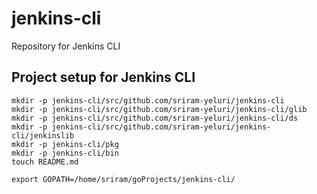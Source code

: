 # jenkins-cli
Repository for Jenkins CLI 

## Project setup for Jenkins CLI

```
mkdir -p jenkins-cli/src/github.com/sriram-yeluri/jenkins-cli  
mkdir -p jenkins-cli/src/github.com/sriram-yeluri/jenkins-cli/glib  
mkdir -p jenkins-cli/src/github.com/sriram-yeluri/jenkins-cli/ds  
mkdir -p jenkins-cli/src/github.com/sriram-yeluri/jenkins-cli/jenkinslib  
mkdir -p jenkins-cli/pkg  
mkdir -p jenkins-cli/bin  
touch README.md  

export GOPATH=/home/sriram/goProjects/jenkins-cli/  
```
